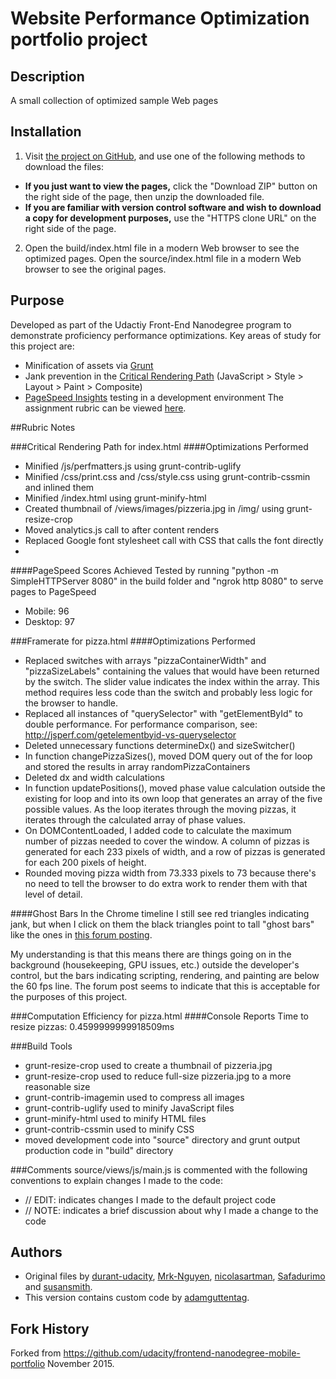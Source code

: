 # Website Performance Optimization portfolio project

## Description
A small collection of optimized sample Web pages

## Installation
1. Visit [the project on GitHub](https://github.com/adamguttentag/frontend-nanodegree-mobile-portfolio), and use one of the following methods to download the files:

  * **If you just want to view the pages,** click the "Download ZIP" button on the right side of the page, then unzip the downloaded file.
  * **If you are familiar with version control software and wish to download a copy for development purposes,** use the "HTTPS clone URL" on the right side of the page.

2. Open the build/index.html file in a modern Web browser to see the optimized pages. Open the source/index.html file in a modern Web browser to see the original pages.

## Purpose
Developed as part of the Udactiy Front-End Nanodegree program to demonstrate proficiency performance optimizations. Key areas of study for this project are:
  * Minification of assets via [Grunt](http://gruntjs.com/)
  * Jank prevention in the [Critical Rendering Path](https://developers.google.com/web/fundamentals/performance/rendering/?hl=en) (JavaScript > Style > Layout > Paint > Composite)
  * [PageSpeed Insights](https://developers.google.com/speed/pagespeed/insights/) testing in a development environment
The assignment rubric can be viewed [here](https://www.udacity.com/course/viewer#!/c-nd001/l-2735848561/m-2686388535).

##Rubric Notes

###Critical Rendering Path for index.html
####Optimizations Performed
* Minified /js/perfmatters.js using grunt-contrib-uglify
* Minified /css/print.css and /css/style.css using grunt-contrib-cssmin and inlined them
* Minified /index.html using grunt-minify-html
* Created thumbnail of /views/images/pizzeria.jpg in /img/ using grunt-resize-crop
* Moved analytics.js call to after content renders
* Replaced Google font stylesheet call with CSS that calls the font directly
* 
####PageSpeed Scores Achieved
Tested by running "python -m SimpleHTTPServer 8080" in the build folder and "ngrok http 8080" to serve pages to PageSpeed
* Mobile: 96
* Desktop: 97

###Framerate for pizza.html
####Optimizations Performed
* Replaced switches with arrays "pizzaContainerWidth" and "pizzaSizeLabels" containing the values that would have been returned by the switch. The slider value indicates the index within the array. This method requires less code than the switch and probably less logic for the browser to handle.
* Replaced all instances of "querySelector" with "getElementById" to double performance. For performance comparison, see: http://jsperf.com/getelementbyid-vs-queryselector
* Deleted unnecessary functions determineDx() and sizeSwitcher()
* In function changePizzaSizes(), moved DOM query out of the for loop and stored the results in array randomPizzaContainers
* Deleted dx and width calculations
* In function updatePositions(), moved phase value calculation outside the existing for loop and into its own loop that generates an array of the five possible values. As the loop iterates through the moving pizzas, it iterates through the calculated array of phase values.
* On DOMContentLoaded, I added code to calculate the maximum number of pizzas needed to cover the window. A column of pizzas is generated for each 233 pixels of width, and a row of pizzas is generated for each 200 pixels of height.
* Rounded moving pizza width from 73.333 pixels to 73 because there's no need to tell the browser to do extra work to render them with that level of detail.

####Ghost Bars
In the Chrome timeline I still see red triangles indicating jank, but when I click on them the black triangles point to tall "ghost bars" like the ones in [this forum posting](https://discussions.udacity.com/t/ive-achieved-60fps-mostly-but-still-have-jank-any-clues/37267/7).

My understanding is that this means there are things going on in the background (housekeeping, GPU issues, etc.) outside the developer's control, but the bars indicating scripting, rendering, and painting are below the 60 fps line. The forum post seems to indicate that this is acceptable for the purposes of this project.

###Computation Efficiency for pizza.html
####Console Reports
Time to resize pizzas: 0.4599999999918509ms

###Build Tools
* grunt-resize-crop used to create a thumbnail of pizzeria.jpg
* grunt-resize-crop used to reduce full-size pizzeria.jpg to a more reasonable size
* grunt-contrib-imagemin used to compress all images
* grunt-contrib-uglify used to minify JavaScript files
* grunt-minify-html used to minify HTML files
* grunt-contrib-cssmin used to minify CSS
* moved development code into "source" directory and grunt output production code in "build" directory

###Comments
source/views/js/main.js is commented with the following conventions to explain changes I made to the code:
* // EDIT: indicates changes I made to the default project code
* // NOTE: indicates a brief discussion about why I made a change to the code

## Authors
* Original files by [durant-udacity](https://github.com/durant-udacity), [Mrk-Nguyen](https://github.com/Mrk-Nguyen), [nicolasartman](https://github.com/nicolasartman), [Safadurimo](https://github.com/Safadurimo) and [susansmith](https://github.com/susansmith).
* This version contains custom code by [adamguttentag](https://github.com/adamguttentag).

## Fork History
Forked from https://github.com/udacity/frontend-nanodegree-mobile-portfolio November 2015.
